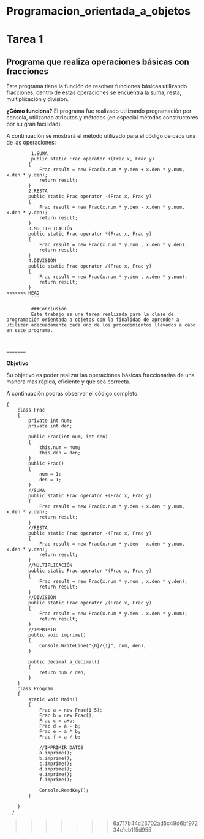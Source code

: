 # Programacion_orientada_a_objetos
# Tarea 1
## Programa que realiza operaciones básicas con fracciones

Este programa tiene la función de resolver funciones básicas utilizando fracciones, dentro de estas operaciones se encuentra la suma, resta, multiplicación y división.

**¿Cómo funciona?**
El programa fue realizado utilizando programación por consola, utilizando atributos y métodos (en especial métodos constructores por su gran facilidad).

A continuación se mostrará el método utilizado para el código de cada una de las operaciones:

```
         1.SUMA
         public static Frac operator +(Frac x, Frac y)
        {
            Frac result = new Frac(x.num * y.den + x.den * y.num, x.den * y.den);
            return result;
        }
        2.RESTA
        public static Frac operator -(Frac x, Frac y)
        {
            Frac result = new Frac(x.num * y.den - x.den * y.num, x.den * y.den);
            return result;
        }
        3.MULTIPLICACIÓN
        public static Frac operator *(Frac x, Frac y)
        {
            Frac result = new Frac(x.num * y.num , x.den * y.den);
            return result;
        }
        4.DIVISIÓN
        public static Frac operator /(Frac x, Frac y)
        {
            Frac result = new Frac(x.num * y.den , x.den * y.num);
            return result;
        }
<<<<<<< HEAD
         ```

         ###Conclusión
         Este trabajo es una tarea realizada para la clase de programación orientada a objetos con la finalidad de aprender a utilizar adecuadamente cada uno de los procedimientos llevados a cabo en este programa. 
         


=======
```
        
 **Objetivo**
        
 Su objetivo es poder realizar las operaciones básicas fraccionarias de una manera mas rápida, eficiente y que sea correcta.
        
 A continuación podrás observar el código completo:
        
```
{
    class Frac
    {
        private int num;
        private int den;

        public Frac(int num, int den)
        {
            this.num = num;
            this.den = den;
        }
        public Frac()
        {
            num = 1;
            den = 1;
        }
        //SUMA
        public static Frac operator +(Frac x, Frac y)
        {
            Frac result = new Frac(x.num * y.den + x.den * y.num, x.den * y.den);
            return result;
        }
        //RESTA
        public static Frac operator -(Frac x, Frac y)
        {
            Frac result = new Frac(x.num * y.den - x.den * y.num, x.den * y.den);
            return result;
        }
        //MULTIPLICACIÓN
        public static Frac operator *(Frac x, Frac y)
        {
            Frac result = new Frac(x.num * y.num , x.den * y.den);
            return result;
        }
        //DIVISIÓN
        public static Frac operator /(Frac x, Frac y)
        {
            Frac result = new Frac(x.num * y.den , x.den * y.num);
            return result;
        }
        //IMPRIMIR
        public void imprime()
        {
            Console.WriteLine("{0}/{1}", num, den);
        }

        public decimal a_decimal()
        {
            return num / den;
        }
    }
    class Program
    {
        static void Main()
        {
            Frac a = new Frac(1,5);
            Frac b = new Frac();
            Frac c = a+b;
            Frac d = a - b;
            Frac e = a * b;
            Frac f = a / b;

            //IMPRIMIR DATOS
            a.imprime();
            b.imprime();
            c.imprime();
            d.imprime();
            e.imprime();
            f.imprime();

            Console.ReadKey();
        }

    }
  }
 ```
   


        
        
>>>>>>> 6a717b44c23702ad5c49d6bf97234c1cb1f5d955
